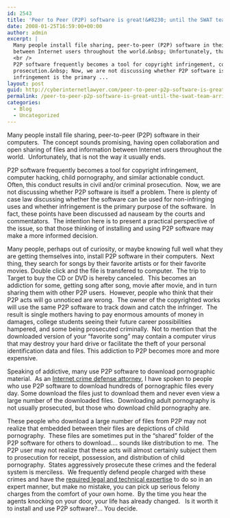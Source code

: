 ```yaml
---
id: 2543
title: 'Peer to Peer (P2P) software is great!&#8230; until the SWAT team arrives'
date: 2008-01-25T16:59:00+00:00
author: admin
excerpt: |
  Many people install file sharing, peer-to-peer (P2P) software in their computers.&nbsp; The concept sounds promising, having open collaboration and open sharing of files and information
  between Internet users throughout the world.&nbsp; Unfortunately, that is not the way it usually ends.&nbsp; <br />
  <br />
  P2P software frequently becomes a tool for copyright infringement, computer hacking, child pornography, and similar actionable conduct.&nbsp; Often, this conduct results in civil and/or criminal
  prosecution.&nbsp; Now, we are not discussing whether P2P software is itself a problem. There is plenty of case law discussing whether the software can be used for non-infringing uses and whether
  infringement is the primary ...
layout: post
guid: http://cyberinternetlawyer.com/peer-to-peer-p2p-software-is-great-until-the-swat-team-arrives.html
permalink: /peer-to-peer-p2p-software-is-great-until-the-swat-team-arrives/
categories:
  - Blog
  - Uncategorized
---
```

Many people install file sharing, peer-to-peer (P2P) software in their computers.&nbsp; The concept sounds promising, having open collaboration and open sharing of files and information between Internet users throughout the world.&nbsp; Unfortunately, that is not the way it usually ends.&nbsp; 

P2P software frequently becomes a tool for copyright infringement, computer hacking, child pornography, and similar actionable conduct.&nbsp; Often, this conduct results in civil and/or criminal prosecution.&nbsp; Now, we are not discussing whether P2P software is itself a problem. There is plenty of case law discussing whether the software can be used for non-infringing uses and whether infringement is the primary purpose of the software.&nbsp; In fact, these points have been discussed ad nauseam by the courts and commentators.&nbsp; The intention here is to present a practical perspective of the issue, so that those thinking of installing and using P2P software may make a more informed decision.

Many people, perhaps out of curiosity, or maybe knowing full well what they are getting themselves into, install P2P software in their computers.&nbsp; Next thing, they search for songs by their favorite artists or for their favorite movies. Double click and the file is transfered to computer.&nbsp; The trip to Target to buy the CD or DVD is hereby canceled.&nbsp; This becomes an addiction for some, getting song after song, movie after movie, and in turn sharing them with other P2P users.&nbsp; However, people who think that their P2P acts will go unnoticed are wrong.&nbsp; The owner of the copyrighted works will use the same P2P software to track down and catch the infringer.&nbsp; The result is single mothers having to pay enormous amounts of money in damages, college students seeing their future career possibilities hampered, and some being prosecuted criminally.&nbsp; Not to mention that the downloaded version of your &#8220;favorite song&#8221; may contain a computer virus that may destroy your hard drive or facilitate the theft of your personal identification data and files. This addiction to P2P becomes more and more expensive.

Speaking of addictive, many use P2P software to download pornographic material.&nbsp; As an  <a href="http://www.cyber-crime-defense.com" target="_blank" rel="nofollow" >Internet crime defense attorney</a>, I have spoken to people who use P2P software to download hundreds of pornographic files every day. Some download the files just to download them and never even view a large number of the downloaded files.&nbsp; Downloading adult pornography is not usually prosecuted, but those who download child pornography are.&nbsp; 

These people who download a large number of files from P2P may not realize that embedded between their files are depictions of child pornography.&nbsp; These files are sometimes put in the &#8220;shared&#8221; folder of the P2P software for others to download&#8230;. sounds like distribution to me.&nbsp; The P2P user may not realize that these acts will almost certainly subject them to prosecution for receipt, possession, and distribution of child pornography.&nbsp; States aggressively prosecute these crimes and the federal system is merciless.&nbsp; We frequently defend people charged with these crimes and have the  <a href="http://www.cyberinternetlawyer.com" target="_blank" rel="nofollow" >required legal and technical expertise</a> to do so in an expert manner, but make no mistake, you can pick up serious felony charges from the comfort of your own home.&nbsp; By the time you hear the agents knocking on your door, your life has already changed.&nbsp;&nbsp; Is it worth it to install and use P2P software?&#8230; You decide.